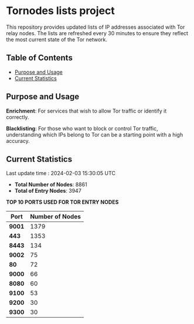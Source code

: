 # Tornodes lists project

This repository provides updated lists of IP addresses associated with Tor relay nodes. The lists are refreshed every 30 minutes to ensure they reflect the most current state of the Tor network.

## Table of Contents

- [Purpose and Usage](#purpose-and-usage)
- [Current Statistics](#current-statistics)


## Purpose and Usage

**Enrichment**: For services that wish to allow Tor traffic or identify it correctly.

**Blacklisting**: For those who want to block or control Tor traffic, understanding which IPs belong to Tor can be a starting point with a high accuracy.

## Current Statistics

Last update time : 2024-02-03 15:30:05 UTC

- **Total Number of Nodes**: 8861
- **Total of Entry Nodes**: 3947

**TOP 10 PORTS USED FOR TOR ENTRY NODES**

| **Port** | **Number of Nodes** |
|------|-----------------|
| **9001**   | 1379  |
| **443**   | 1353  |
| **8443**   | 134  |
| **9002**   | 75  |
| **80**   | 72  |
| **9000**   | 66  |
| **8080**   | 60  |
| **9100**   | 53  |
| **9200**   | 30  |
| **9300**   | 30  |

